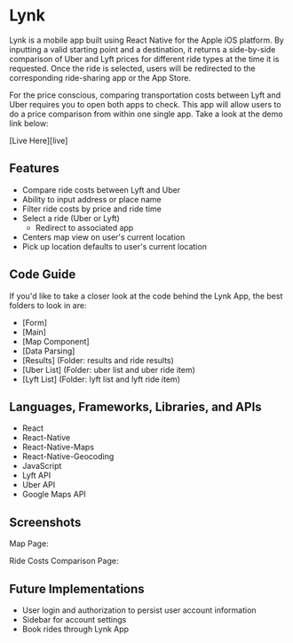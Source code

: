 # Lynk

Lynk is a mobile app built using React Native for the Apple iOS platform. By inputting a valid starting point and a destination, it returns a side-by-side comparison of Uber and Lyft prices for different ride types at the time it is requested. Once the ride is selected, users will be redirected to the corresponding ride-sharing app or the App Store.

For the price conscious, comparing transportation costs between Lyft and Uber requires you to open both apps to check. This app will allow users to do a price comparison from within one single app. Take a look at the demo link below:

[Live Here][live]

<!-- [live]: demo link goes here-->

## Features

* Compare ride costs between Lyft and Uber
* Ability to input address or place name
* Filter ride costs by price and ride time
* Select a ride (Uber or Lyft)
  + Redirect to associated app
* Centers map view on user's current location
* Pick up location defaults to user's current location

## Code Guide

If you'd like to take a closer look at the code behind the Lynk App, the best folders to look in are:

* [Form]
* [Main]
* [Map Component]
* [Data Parsing]
* [Results] (Folder: results and ride results)
* [Uber List] (Folder: uber list and uber ride item)
* [Lyft List] (Folder: lyft list and lyft ride item)



## Languages, Frameworks, Libraries, and APIs

* React
* React-Native
* React-Native-Maps
* React-Native-Geocoding
* JavaScript
* Lyft API
* Uber API
* Google Maps API

## Screenshots

Map Page:
<!-- ![map page](./screenshots/homepage.jpg) -->

Ride Costs Comparison Page:
<!-- ![map page](./screenshots/homepage.jpg) -->

## Future Implementations
* User login and authorization to persist user account information
* Sidebar for account settings
* Book rides through Lynk App
